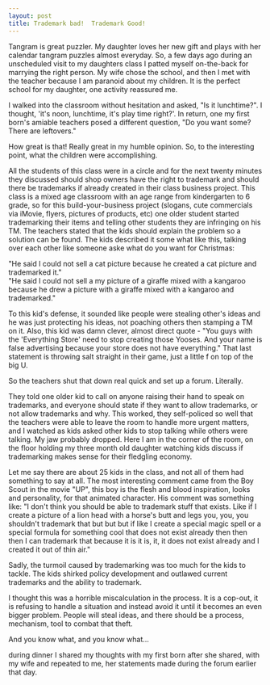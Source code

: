 ```yaml
---
layout: post
title: Trademark bad!  Trademark Good!
---
```


Tangram is great puzzler.  My daughter loves her new gift and plays with her calendar tangram puzzles almost everyday.  So, a few days ago during an unscheduled visit to my daughters class I patted myself on-the-back for marrying the right person.  My wife chose the school, and then I met with the teacher because I am paranoid about my children.  It is the perfect school for my daughter, one activity reassured me.

I walked into the classroom without hesitation and asked, "Is it lunchtime?". I thought, 'it's noon, lunchtime, it's play time right?'.  In return, one my first born's amiable teachers posed a different question, "Do you want some?  There are leftovers."

How great is that!  Really great in my humble opinion.  So, to the interesting point, what the children were accomplishing.

All the students of this class were in a circle and for the next twenty minutes they discussed should shop owners have the right to trademark and should there be trademarks if already created in their class business project.  This class is a mixed age classroom with an age range from kindergarten to 6 grade, so for this build-your-business project (slogans, cute commercials via iMovie, flyers, pictures of products, etc) one older student started trademarking their items and telling other students they are infringing on his TM.  The teachers stated that the kids should explain the problem so a solution can be found. The kids described it some what like this, talking over each other like someone aske what do you want for Christmas:

"He said I could not sell a cat picture because he created a cat picture and trademarked it."  
"He said I could not sell a my picture of a giraffe mixed with a kangaroo because he drew a picture with a giraffe mixed with a kangaroo and trademarked."

To this kid's defense, it sounded like people were stealing other's ideas and he was just protecting his ideas, not poaching others then stamping a TM on it.  Also, this kid was damn clever, almost direct quote - "You guys with the 'Everything Store' need to stop creating those Yooses.  And your name is false advertising because your store does not have everything."  That last statement is throwing salt straight in their game, just a little f on top of the big U.

So the teachers shut that down real quick and set up a forum.  Literally.

They told one older kid to call on anyone raising their hand to speak on trademarks, and everyone should state if they want to allow trademarks, or not allow trademarks and why.  This worked, they self-policed so well that the teachers were able to leave the room to handle more urgent matters, and I watched as kids asked other kids to stop talking while others were talking.  My jaw probably dropped.  Here I am in the corner of the room, on the floor holding my three month old daughter watching kids discuss if trademarking makes sense for their fledgling economy.

Let me say there are about 25 kids in the class, and not all of them had something to say at all.  The most interesting comment came from the Boy Scout in the movie "UP", this boy is the flesh and blood inspiration, looks and personality, for that animated character.  His comment was something like: 
"I don't think you should be able to trademark stuff that exists.  Like if I create a picture of a lion head with a horse's butt and legs you, you, you shouldn't trademark that but but but if like I create a special magic spell or a special formula for something cool that does not exist already then then then I can trademark that because it is it is, it, it does not exist already and I created it out of thin air."

Sadly, the turmoil caused by trademarking was too much for the kids to tackle.  The kids shirked policy development and outlawed current trademarks and the ability to trademark.  

I thought this was a horrible miscalculation in the process.  It is a cop-out, it is refusing to handle a situation and instead avoid it until it becomes an even bigger problem.  People will steal ideas, and there should be a process, mechanism, tool to combat that theft.  

And you know what, and you know what... 

during dinner I shared my thoughts with my first born after she shared, with my wife and repeated to me, her statements made during the forum earlier that day.

